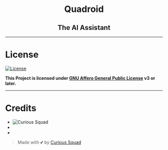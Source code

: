 <h1 align="center">
  <b>Quadroid</b>
</h1>

<h2 align="center">
  <b>The AI Assistant</b>
</h2>

---

# License
[![License](https://www.gnu.org/graphics/agplv3-155x51.png)](LICENSE)  

**This Project is licensed under [GNU Affero General Public License](https://www.gnu.org/licenses/agpl-3.0.en.html) v3 or later.**

---

# Credits
* ![Curious Squad](https://img.shields.io/static/v1?label=Curious-Squad&message=Devs&color=critical)
*
*

> Made with 💕 by [Curious Squad](https://github.com/Curious-Squad)
